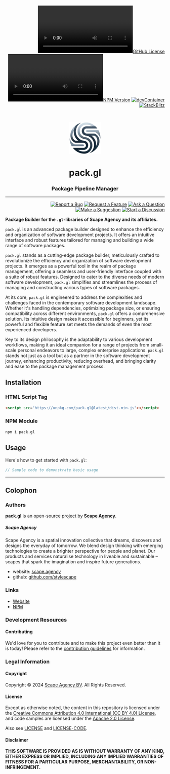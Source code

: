 <div align="right">

[![GitHub License](https://img.shields.io/github/license/stylescape/pack.gl?style=flat-square&logo=readthedocs&logoColor=FFFFFF&label=&labelColor=%23505F6E&color=%23505F6E&link=LICENSE)](https://github.com/stylescape/pack.gl/blob/main/LICENSE)
[![NPM Version](https://img.shields.io/npm/v/pack.gl?style=flat-square&logo=npm&logoColor=FFFFFF&label=NPM&labelColor=505f6e&color=505f6e&link=https%3A%2F%2Fwww.npmjs.com%2Fpackage%2Fpack.gl)](https://www.npmjs.com/package/pack.gl)
[![devContainer](https://img.shields.io/badge/devContainer-23505F6E?style=flat-square&logo=Docker&logoColor=%23FFFFFF&labelColor=%23505F6E&color=%23505F6E)](https://vscode.dev/redirect?url=vscode://ms-vscode-remote.remote-containers/cloneInVolume?url=https://github.com/stylescape/pack.gl)
[![StackBlitz](https://img.shields.io/badge/StackBlitz-23505F6E?style=flat-square&logo=StackBlitz&logoColor=%23FFFFFF&labelColor=%23505F6E&color=%23505F6E)](https://stackblitz.com/github/stylescape/pack.gl/tree/main?file=src%2Findex.html)

</div>

<br/>

<p align="center">
    <img src="https://raw.githubusercontent.com/stylescape/brand/master/src/logo/logo-transparant.png" width="20%" height="20%" alt="Stylescape Logo">
</p>
<h1 align="center" style='border-bottom: none;'>pack.gl</h1>
<h3 align="center">Package Pipeline Manager</h3>

---

<div align="right">

[![Report a Bug](https://img.shields.io/badge/Report%20a%20Bug-GitHub?style=flat-square&&logoColor=%23FFFFFF&color=%23E1E4E5)](https://github.com/stylescape/pack.gl/issues/new?assignees=&labels=Needs%3A+Triage+%3Amag%3A%2Ctype%3Abug-suspected&projects=&template=bug_report.yml)
[![Request a Feature](https://img.shields.io/badge/Request%20a%20Feature-GitHub?style=flat-square&&logoColor=%23FFFFFF&color=%23E1E4E5)](https://github.com/stylescape/pack.gl/issues/new?assignees=&labels=Needs%3A+Triage+%3Amag%3A%2Ctype%3Abug-suspected&projects=&template=feature_request.yml)
[![Ask a Question](https://img.shields.io/badge/Ask%20a%20Question-GitHub?style=flat-square&&logoColor=%23FFFFFF&color=%23E1E4E5)](https://github.com/stylescape/pack.gl/issues/new?assignees=&labels=Needs%3A+Triage+%3Amag%3A%2Ctype%3Abug-suspected&projects=&template=question.yml)
[![Make a Suggestion](https://img.shields.io/badge/Make%20a%20Suggestion-GitHub?style=flat-square&&logoColor=%23FFFFFF&color=%23E1E4E5)](https://github.com/stylescape/pack.gl/issues/new?assignees=&labels=Needs%3A+Triage+%3Amag%3A%2Ctype%3Abug-suspected&projects=&template=suggestion.yml)
[![Start a Discussion](https://img.shields.io/badge/Start%20a%20Discussion-GitHub?style=flat-square&&logoColor=%23FFFFFF&color=%23E1E4E5)](https://github.com/stylescape/pack.gl/issues/new?assignees=&labels=Needs%3A+Triage+%3Amag%3A%2Ctype%3Abug-suspected&projects=&template=discussion.yml)

</div>

**Package Builder for the `.gl`-libraries of Scape Agency and its affiliates.**

`pack.gl` is an advanced package builder designed to enhance the efficiency and organization of software development projects. It offers an intuitive interface and robust features tailored for managing and building a wide range of software packages.

`pack.gl` stands as a cutting-edge package builder, meticulously crafted to revolutionize the efficiency and organization of software development projects. It emerges as a powerful tool in the realm of package management, offering a seamless and user-friendly interface coupled with a suite of robust features. Designed to cater to the diverse needs of modern software development, `pack.gl` simplifies and streamlines the process of managing and constructing various types of software packages.

At its core, `pack.gl` is engineered to address the complexities and challenges faced in the contemporary software development landscape. Whether it's handling dependencies, optimizing package size, or ensuring compatibility across different environments, `pack.gl` offers a comprehensive solution. Its intuitive design makes it accessible for beginners, yet its powerful and flexible feature set meets the demands of even the most experienced developers.

Key to its design philosophy is the adaptability to various development workflows, making it an ideal companion for a range of projects from small-scale personal endeavors to large, complex enterprise applications. `pack.gl` stands not just as a tool but as a partner in the software development journey, enhancing productivity, reducing overhead, and bringing clarity and ease to the package management process.

## Installation

### HTML Script Tag

``` html
<script src="https://unpkg.com/pack.gl@latest/dist.min.js"></script>
```

### NPM Module

``` bash
npm i pack.gl
```

## Usage

Here's how to get started with `pack.gl`:

``` javascript
// Sample code to demonstrate basic usage
```

---

## Colophon

### Authors

**pack.gl** is an open-source project by **[Scape Agency](https://www.scape.agency "Scape Agency website")**.

##### Scape Agency

Scape Agency is a spatial innovation collective that dreams, discovers and designs the everyday of tomorrow. We blend design thinking with emerging technologies to create a brighter perspective for people and planet. Our products and services naturalise technology in liveable and sustainable –scapes that spark the imagination and inspire future generations.

- website: [scape.agency](https://www.scape.agency "Scape Agency website")
- github: [github.com/stylescape](https://github.com/stylescape "Scape Agency GitHub")

### Links

- [Website](https://www.pack.gl)
- [NPM](https://www.npmjs.com/package/pack.gl)


### Development Resources

#### Contributing

We'd love for you to contribute and to make this project even better than it is today!
Please refer to the [contribution guidelines](.github/CONTRIBUTING.md) for information.

### Legal Information

#### Copyright

Copyright &copy; 2024 [Scape Agency BV](https://www.scape.agency/ "Scape Agency website"). All Rights Reserved.

#### License

Except as otherwise noted, the content in this repository is licensed under the
[Creative Commons Attribution 4.0 International (CC BY 4.0) License](https://creativecommons.org/licenses/by/4.0/), and
code samples are licensed under the [Apache 2.0 License](http://www.apache.org/licenses/LICENSE-2.0).

Also see [LICENSE](https://github.com/stylescape/community/blob/master/src/LICENSE) and [LICENSE-CODE](https://github.com/stylescape/community/blob/master/src/LICENSE-CODE).

#### Disclaimer

**THIS SOFTWARE IS PROVIDED AS IS WITHOUT WARRANTY OF ANY KIND, EITHER EXPRESS OR IMPLIED, INCLUDING ANY IMPLIED WARRANTIES OF FITNESS FOR A PARTICULAR PURPOSE, MERCHANTABILITY, OR NON-INFRINGEMENT.**
